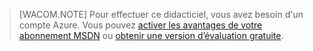 > [WACOM.NOTE]
> Pour effectuer ce didacticiel, vous avez besoin d'un compte Azure. Vous pouvez [activer les avantages de votre abonnement MSDN][] ou [obtenir une version d’évaluation gratuite][].

  [activer les avantages de votre abonnement MSDN]: /en-us/pricing/member-offers/msdn-benefits-details/?WT.mc_id=A85619ABF
  [obtenir une version d’évaluation gratuite]: /en-us/pricing/free-trial/?WT.mc_id=A85619ABF
